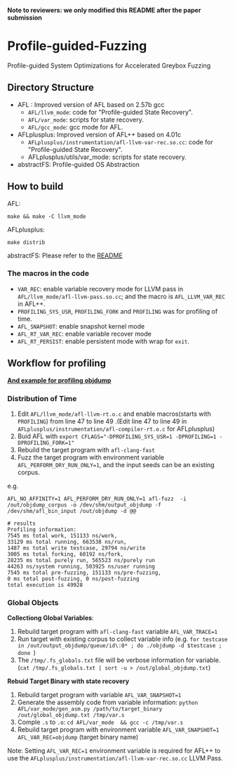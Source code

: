 **Note to reviewers: we only modified this README after the paper submission**

# Profile-guided-Fuzzing
Profile-guided System Optimizations for Accelerated Greybox Fuzzing

## Directory Structure

* AFL : Improved version of AFL based on 2.57b gcc
    * `AFL/llvm_mode`: code for "Profile-guided State Recovery".
    * `AFL/var_mode`: scripts for state recovery.
    * `AFL/gcc_mode`: gcc mode for AFL.
* AFLplusplus: Improved version of AFL++ based on 4.01c
    * `AFLplusplus/instrumentation/afl-llvm-var-rec.so.cc`: code for "Profile-guided State Recovery".
    * AFLplusplus/utils/var_mode: scripts for state recovery.
* abstractFS: Profile-guided OS Abstraction

## How to build

AFL:
```
make && make -C llvm_mode
```

AFLplusplus:
```
make distrib
```

abstractFS: Please refer to the [README](./abstractFS/README.md)

### The macros in the code

* `VAR_REC`: enable variable recovery mode for LLVM pass in `AFL/llvm_mode/afl-llvm-pass.so.cc`; and the macro is `AFL_LLVM_VAR_REC` in AFL++.
* `PROFILING_SYS_USR`, `PROFILING_FORK` and `PROFILING` was for profiling of time.
* `AFL_SNAPSHOT`: enable snapshot kernel mode
* `AFL_RT_VAR_REC`: enable variable recover mode
* `AFL_RT_PERSIST`: enable persistent mode with wrap for `exit`.

## Workflow for profiling

**[And example for profiling objdump](./AFL/benchmarks/binutils-2.38/README.md)**

### Distribution of Time

1. Edit `AFL/llvm_mode/afl-llvm-rt.o.c` and enable macros(starts with `PROFILING`) from line 47 to line 49 .(Edit line 47 to line 49 in `AFLplusplus/instrumentation/afl-compiler-rt.o.c` for AFLplusplus)
2. Buid AFL with `export CFLAGS="-DPROFILING_SYS_USR=1 -DPROFILING=1 -DPROFILING_FORK=1"`
3. Rebuild the target program with `afl-clang-fast`
4. Fuzz the target program with environment variable `AFL_PERFORM_DRY_RUN_ONLY=1`, and the input seeds can be an existing corpus. 

e.g.
```
AFL_NO_AFFINITY=1 AFL_PERFORM_DRY_RUN_ONLY=1 afl-fuzz  -i /out/objdump_corpus -o /dev/shm/output_objdump -f /dev/shm/afl_bin_input /out/objdump -d @@

# results
Profiling information: 
7545 ms total work, 151133 ns/work,             
33129 ms total running, 663538 ns/run, 
1487 ms total write testcase, 29794 ns/write             
3005 ms total forking, 60192 ns/fork, 
28235 ms total purely run, 565523 ns/purely run             
44263 ns/system running, 503925 ns/user running             
7545 ms total pre-fuzzing, 151133 ns/pre-fuzzing,             
0 ms total post-fuzzing, 0 ns/post-fuzzing
total execution is 49928
```

### Global Objects

**Collectiong Global Variables**:

1. Rebuild target program with `afl-clang-fast` variable `AFL_VAR_TRACE=1`
2. Run target with existing corpus to collect variable info (e.g.  `for testcase in /out/output_objdump/queue/id\:0* ; do ./objdump -d $testcase ; done `)
3. The `/tmp/.fs_globals.txt` file will be verbose information for variable. (`cat /tmp/.fs_globals.txt | sort -u > /out/global_objdump.txt`)

**Rebuid Target Binary with state recovery**

1. Rebuild target program with variable `AFL_VAR_SNAPSHOT=1`
2. Generate the assembly code from variable information: `python AFL/var_mode/gen_asm.py /path/to/target_binary /out/global_objdump.txt /tmp/var.s`
3. Comple `.s` to `.o`: `cd AFL/var_mode  && gcc -c /tmp/var.s`
4. Rebuild target program with environment variable `AFL_VAR_SNAPSHOT=1 AFL_VAR_REC=objdump` (target binary name)

Note: Setting `AFL_VAR_REC=1` environment variable is required for AFL++ to use the `AFLplusplus/instrumentation/afl-llvm-var-rec.so.cc` LLVM Pass.

